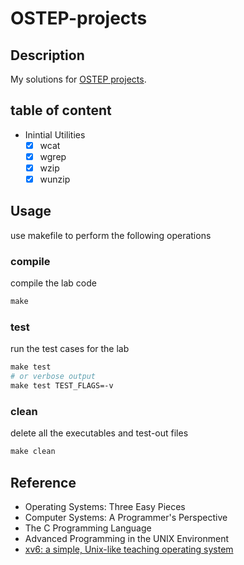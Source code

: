 # OSTEP-projects

## Description

My solutions for [OSTEP projects](https://github.com/remzi-arpacidusseau/ostep-projects).

## table of content

- Inintial Utilities
  - [x] wcat
  - [x] wgrep
  - [x] wzip
  - [x] wunzip

## Usage

use makefile to perform the following operations

### compile

compile the lab code

~~~makefile
make 
~~~

### test

run the test cases for the lab

~~~makefile
make test
# or verbose output
make test TEST_FLAGS=-v
~~~

### clean

delete all the executables and test-out files

~~~makefile
make clean
~~~

## Reference

- Operating Systems: Three Easy Pieces
- Computer Systems: A Programmer's Perspective
- The C Programming Language
- Advanced Programming in the UNIX Environment
- [xv6: a simple, Unix-like teaching operating system](http://pdos.csail.mit.edu/6.828/2012/xv6/book-rev7.pdf)

